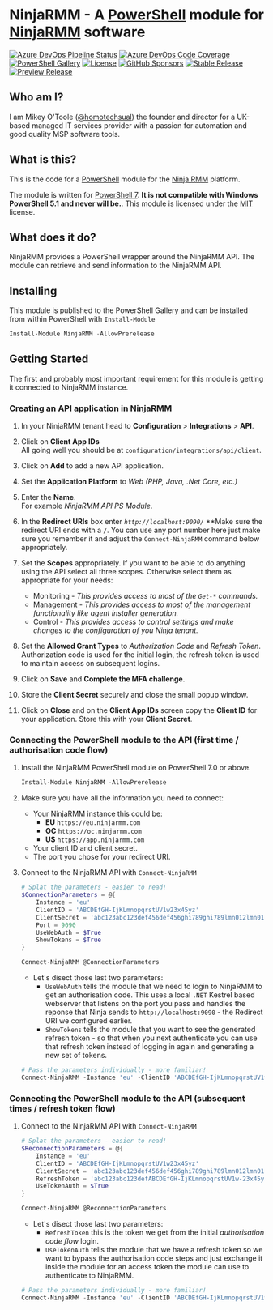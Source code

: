 # NinjaRMM - A [PowerShell](https://microsoft.com/powershell) module for [NinjaRMM](https://ninjarmm.com/) software

[![Azure DevOps Pipeline Status](https://img.shields.io/azure-devops/tests/MSPsUK/NinjaRMM/4?style=for-the-badge)](https://dev.azure.com/MSPsUK/NinjaRMM/_build?definitionId=1)
[![Azure DevOps Code Coverage](https://img.shields.io/azure-devops/coverage/MSPsUK/NinjaRMM/4?style=for-the-badge)](https://dev.azure.com/MSPsUK/NinjaRMM/_build?definitionId=1)
[![PowerShell Gallery](https://img.shields.io/powershellgallery/dt/NinjaRMM?style=for-the-badge)](https://www.powershellgallery.com/packages/NinjaRMM/)
[![License](https://img.shields.io/github/license/homotechsual/NinjaRMM?style=for-the-badge)](https://ninjarmmapi.mit-license.org/)
[![GitHub Sponsors](https://img.shields.io/github/sponsors/homotechsual?style=for-the-badge)](https://github.com/sponsors/homotechsual/)
[![Stable Release](https://img.shields.io/powershellgallery/v/NinjaRMM?label=Stable+Release&style=for-the-badge)](https://www.powershellgallery.com/packages/NinjaRMM/)
[![Preview Release](https://img.shields.io/powershellgallery/v/NinjaRMM?label=Preview+Release&include_prereleases&style=for-the-badge)](https://www.powershellgallery.com/packages/NinjaRMM/)

## Who am I?

I am Mikey O'Toole ([@homotechsual](https://github.com/homotechsual)) the founder and director for a UK-based managed IT services provider with a passion for automation and good quality MSP software tools.

## What is this?

This is the code for a [PowerShell](https://microsoft.com/powershell) module for the [Ninja RMM](https://ninjarmm.com/) platform.

The module is written for [PowerShell 7](https://docs.microsoft.com/en-us/powershell/scripting/whats-new/what-s-new-in-powershell-71?view=powershell-7.1). **It is not compatible with Windows PowerShell 5.1 and never will be.**. This module is licensed under the [MIT](https://ninjarmmapi.mit-license.org/) license.

## What does it do?

NinjaRMM provides a PowerShell wrapper around the NinjaRMM API. The module can retrieve and send information to the NinjaRMM API.

## Installing

This module is published to the PowerShell Gallery and can be installed from within PowerShell with `Install-Module`

```PowerShell
Install-Module NinjaRMM -AllowPrerelease
```

## Getting Started

The first and probably most important requirement for this module is getting it connected to NinjaRMM instance.

### Creating an API application in NinjaRMM

1. In your NinjaRMM tenant head to **Configuration** > **Integrations** > **API**.

1. Click on **Client App IDs**  
All going well you should be at `configuration/integrations/api/client`.

1. Click on **Add** to add a new API application.

1. Set the **Application Platform** to *Web (PHP, Java, .Net Core, etc.)*

1. Enter the **Name**.  
For example *NinjaRMM API PS Module*.

1. In the **Redirect URIs** box enter *`http://localhost:9090/`*
**Make sure the redirect URI ends with a `/`. You can use any port number here just make sure you remember it and adjust the `Connect-NinjaRMM` command below appropriately.

1. Set the **Scopes** appropriately. If you want to be able to do anything using the API select all three scopes. Otherwise select them as appropriate for your needs:

    * Monitoring -  *This provides access to most of the `Get-*` commands.*
    * Management - *This provides access to most of the management functionality like agent installer generation.*
    * Control - *This provides access to control settings and make changes to the configuration of you Ninja tenant.*

1. Set the **Allowed Grant Types** to *Authorization Code* and *Refresh Token*.
Authorization code is used for the initial login, the refresh token is used to maintain access on subsequent logins.

1. Click on **Save** and **Complete the MFA challenge**.

1. Store the **Client Secret** securely and close the small popup window.

1. Click on **Close** and on the **Client App IDs** screen copy the **Client ID** for your application. Store this with your **Client Secret**.

### Connecting the PowerShell module to the API (first time / authorisation code flow)

1. Install the NinjaRMM PowerShell module on PowerShell 7.0 or above.  

    ```PowerShell
    Install-Module NinjaRMM -AllowPrerelease
    ```

1. Make sure you have all the information you need to connect:

    * Your NinjaRMM instance this could be:
        * **EU** `https://eu.ninjarmm.com`
        * **OC** `https://oc.ninjarmm.com`
        * **US** `https://app.ninjarmm.com`
    * Your client ID and client secret.
    * The port you chose for your redirect URI.

1. Connect to the NinjaRMM API with `Connect-NinjaRMM`  

    ```PowerShell
    # Splat the parameters - easier to read!
    $ConnectionParameters = @{
        Instance = 'eu'
        ClientID = 'ABCDEfGH-IjKLmnopqrstUV1w23x45yz'
        ClientSecret = 'abc123abc123def456def456ghi789ghi789lmn012lmn012'
        Port = 9090
        UseWebAuth = $True
        ShowTokens = $True
    }

    Connect-NinjaRMM @ConnectionParameters
    ```

    * Let's disect those last two parameters:
        * `UseWebAuth` tells the module that we need to login to NinjaRMM to get an authorisation code. This uses a local `.NET` Kestrel based webserver that listens on the port you pass and handles the reponse that Ninja sends to `http://localhost:9090` - the Redirect URI we configured earlier.
        * `ShowTokens` tells the module that you want to see the generated refresh token - so that when you next authenticate you can use that refresh token instead of logging in again and generating a new set of tokens.

    ```PowerShell
    # Pass the parameters individually - more familiar!
    Connect-NinjaRMM -Instance 'eu' -ClientID 'ABCDEfGH-IjKLmnopqrstUV1w23x45yz' -ClientSecret 'abc123abc123def456def456ghi789ghi789lmn012lmn012' -Port 9090 -UseWebAuth -ShowTokens
    ```

### Connecting the PowerShell module to the API (subsequent times / refresh token flow)

1. Connect to the NinjaRMM API with `Connect-NinjaRMM`  

    ```PowerShell
    # Splat the parameters - easier to read!
    $ReconnectionParameters = @{
        Instance = 'eu'
        ClientID = 'ABCDEfGH-IjKLmnopqrstUV1w23x45yz'
        ClientSecret = 'abc123abc123def456def456ghi789ghi789lmn012lmn012'
        RefreshToken = 'abc123abc123defABCDEfGH-IjKLmnopqrstUV1w-23x45yz456def456ghi789ghi7-89lmn012lmn012'
        UseTokenAuth = $True
    }

    Connect-NinjaRMM @ReconnectionParameters
    ```

    * Let's disect those last two parameters:
        * `RefreshToken` this is the token we get from the initial *authorisation code flow* login.
        * `UseTokenAuth` tells the module that we have a refresh token so we want to bypass the authorisation code steps and just exchange it inside the module for an access token the module can use to authenticate to NinjaRMM.

    ```PowerShell
    # Pass the parameters individually - more familiar!
    Connect-NinjaRMM -Instance 'eu' -ClientID 'ABCDEfGH-IjKLmnopqrstUV1w23x45yz' -ClientSecret 'abc123abc123def456def456ghi789ghi789lmn012lmn012' -RefreshToken 'abc123abc123defABCDEfGH-IjKLmnopqrstUV1w-23x45yz456def456ghi789ghi7-89lmn012lmn012' -UseTokenAuth
    ```
